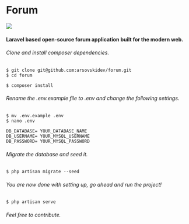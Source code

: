 # Forum

![](https://hits.seeyoufarm.com/api/count/incr/badge.svg?url=https%3A%2F%2Fgithub.com%2Farshetamine%2Fforum&count_bg=%23ab7def&title_bg=%23555555&icon=&icon_color=%23E7E7E7&title=hits&edge_flat=false)

#### Laravel based open-source forum application built for the modern web.

###### Clone and install composer dependencies.

```
$ git clone git@github.com:arsovskidev/forum.git
$ cd forum

$ composer install
```

###### Rename the .env.example file to .env and change the following settings.

```
$ mv .env.example .env
$ nano .env

DB_DATABASE= YOUR_DATABASE_NAME
DB_USERNAME= YOUR_MYSQL_USERNAME
DB_PASSWORD= YOUR_MYSQL_PASSWORD
```

###### Migrate the database and seed it.

```
$ php artisan migrate --seed
```

###### You are now done with setting up, go ahead and run the project!

```
$ php artisan serve
```

###### Feel free to contribute.
